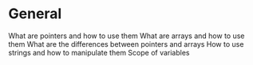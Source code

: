 # General
What are pointers and how to use them
What are arrays and how to use them
What are the differences between pointers and arrays
How to use strings and how to manipulate them
Scope of variables
